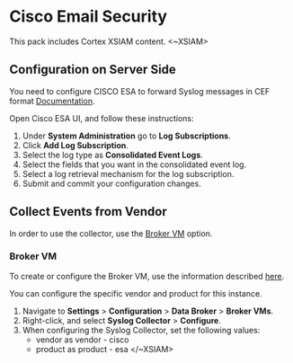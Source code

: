 # Cisco Email Security
This pack includes Cortex XSIAM content.
<~XSIAM> 
## Configuration on Server Side
You need to configure CISCO ESA to forward Syslog messages in CEF format [Documentation](https://docs.ces.cisco.com/docs/single-log-line-sll#sll-log-example).

Open Cisco ESA UI, and follow these instructions:
1. Under **System Administration** go to **Log Subscriptions**.
2. Click **Add Log Subscription**.
3. Select the log type as **Consolidated Event Logs**.
4. Select the fields that you want in the consolidated event log.
5. Select a log retrieval mechanism for the log subscription.
6. Submit and commit your configuration changes.

## Collect Events from Vendor

In order to use the collector, use the [Broker VM](#broker-vm) option.

### Broker VM
To create or configure the Broker VM, use the information described [here](https://docs-cortex.paloaltonetworks.com/r/Cortex-XDR/Cortex-XDR-Pro-Administrator-Guide/Configure-the-Broker-VM).

You can configure the specific vendor and product for this instance.


1. Navigate to **Settings** > **Configuration** > **Data Broker** > **Broker VMs**. 
2. Right-click, and select **Syslog Collector** > **Configure**.
3. When configuring the Syslog Collector, set the following values:
   - vendor as vendor - cisco
   - product as product - esa
</~XSIAM>
